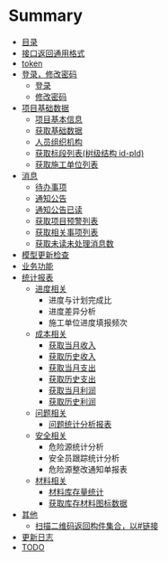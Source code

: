 # Summary

* [目录](README.md)
* [接口返回通用格式](api/接口返回通用格式.md)
* [token](api/token.md)
* [登录，修改密码](api/login/README.md)
    * [登录](api/login/login.md)
    * [修改密码](api/login/changePwd.md)
* [项目基础数据](api/project/README.md)
    * [项目基本信息](api/project/getProjectInfo.md)
    * [获取基础数据](api/project/getBaseData.md)
    * [人员组织机构](api/project/getOrganizatioNew.md)
    * [获取标段列表(树级结构 id-pId)](api/project/getSectionList.md)
    * [获取施工单位列表](api/project/getConstUnitList.md)
* [消息](api/message/README.md)
    * [待办事项](api/message/getTODOs.md)
    * [通知公告](api/message/getNotices.md)
    * [通知公告已读](api/message/updateNotice.md)
    * [获取项目预警列表](api/message/GetWarnings.md)
    * [获取相关事项列表](api/message/GetRelevants.md)
    * [获取未读未处理消息数](api/message/GetMessageNum.md)
* [模型更新检查](api/bim/checkModels.md)
* [业务功能](api/business/README.md)
* [统计报表](api/chart/README.md)
    * [进度相关](api/chart/Progress/README.md)
        * 进度与计划完成比
        * 进度差异分析
        * 施工单位进度填报频次
    * [成本相关](api/chart/Cost/README.md)
        * [获取当月收入](api/chart/Cost/GetIncomeStatistics.md)
        * [获取历史收入](api/chart/Cost/GetIncomeHistory.md)
        * [获取当月支出](api/chart/Cost/GetExpenditureStatistics.md)
        * [获取历史支出](api/chart/Cost/GetExpenditureHistory.md)
        * [获取当月利润](api/chart/Cost/GetProfitStatistics.md)
        * [获取历史利润](api/chart/Cost/GetProfitHistory.md)
    * [问题相关](api/chart/Problem/README.md)
        * [问题统计分析报表](api/chart/Problem/GetStatisticalAnalysisReport.md)
    * [安全相关](api/chart/Safework/README.md)
        * 危险源统计分析
        * 安全员跟踪统计分析
        * 危险源整改通知单报表
    * [材料相关](api/chart/Material/README.md)
        * [材料库存量统计](api/chart/Material/GetMaterialIinventoryStatistics.md)
        * [获取库存材料图标数据](api/chart/Material/GetMaterialStockRecord.md)
* [其他](api/other/README.md)
  * [扫描二维码返回构件集合，以#链接](api/other/GetActorIDsByQrNumber.md)
* [更新日志](log.md)
* [TODO](TODO.md)